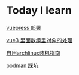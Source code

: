 # Today I learn
[vuepress 部署](./helloVuePress.md)

[vue3 里面数组里对象的处理](./reactiveArrayByObjectInVue3.md)

[自用archlinux装机指南](./reinstallArchlinux.md)

[podman 踩坑](./podman-compose.md)